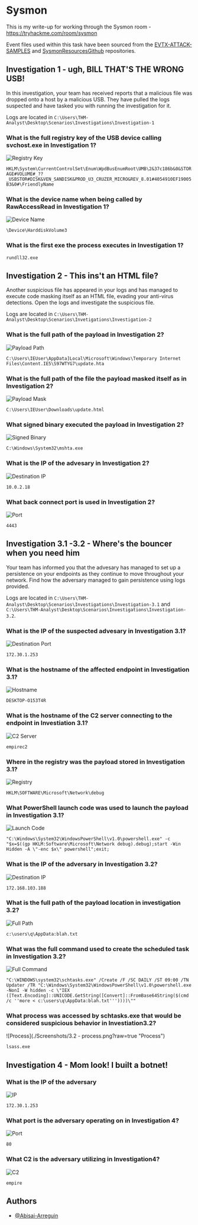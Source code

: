 
# Sysmon
This is my write-up for working through the Sysmon room - https://tryhackme.com/room/sysmon

Event files used within this task have been sourced from the [EVTX-ATTACK-SAMPLES](https://github.com/sbousseaden/EVTX-ATTACK-SAMPLES/tree/master) and [SysmonResourcesGithub](https://github.com/jymcheong/SysmonResources) repositories.


## Investigation 1 - ugh, BILL THAT'S THE WRONG USB!
In this investigation, your team has received reports that a malicious file was dropped onto a host by a malicious USB. They have pulled the logs suspected and have tasked you with running the investigation for it.

Logs are located in `C:\Users\THM-Analyst\Desktop\Scenarios\Investigations\Investigation-1`

### What is the full registry key of the USB device calling svchost.exe in Investigation 1?

![Registry Key](./Screenshots/Registry_Key.png?raw=true "Registry Key")

`HKLM\System\CurrentControlSet\Enum\WpdBusEnumRoot\UMB\2&37c186b&0&STORAGE#VOLUME#_??_USBSTOR#DISK&VEN_SANDISK&PROD_U3_CRUZER_MICRO&REV_8.01#4054910EF19005B3&0#\FriendlyName`

### What is the device name when being called by RawAccessRead in Investigation 1?

![Device Name](./Screenshots/Device.png?raw=true "Device Name")

`\Device\HarddiskVolume3`

### What is the first exe the process executes in Investigation 1?

`rundll32.exe`


## Investigation 2 - This ins't an HTML file?

Another suspicious file has appeared in your logs and has managed to execute code masking itself as an HTML file, evading your anti-virus detections. Open the logs and investigate the suspicious file.

Logs are located in `C:\Users\THM-Analyst\Desktop\Scenarios\Invetigations\Investigation-2`

### What is the full path of the payload in Investigation 2?

![Payload Path](./Screenshots/payload_path.png?raw=true "Payload Path")

`C:\Users\IEUser\AppData]Local\Microsoft\Windows\Temporary Internet Files\Content.IE5\S97WTYG7\update.hta`

### What is the full path of the file the payload masked itself as in Investigation 2?

![Payload Mask](./Screenshots/Payload_mask.png?raw=true "Payload Mask")

`C:\Users\IEUser\Downloads\update.html`

### What signed binary executed the payload in Investigation 2?

![Signed Binary](./Screenshots/signed_binary.png?raw=true "Signed Binary")

`C:\Windows\System32\mshta.exe`

### What is the IP of the advesary in Investigation 2?

![Destination IP](./Screenshots/destination_ip.png?raw=true "Destination IP")

`10.0.2.18`

### What back connect port is used in Investigation 2?

![Port](./Screenshots/port.png?raw=true "Port")

`4443`
## Investigation 3.1 -3.2 - Where's the bouncer when you need him

Your team has informed you that the advesary has managed to set up a persistence on your endpoints as they continue to move throughout your network. Find how the adversary managed to gain persistence using logs provided.

Logs are located in `C:\Users\THM-Analyst\Desktop\Scenarios\Investigations\Investigation-3.1`
and `C:\Users\THM-Analyst\Desktop\Scenarios\Investigations\Investigation-3.2`.

### What is the IP of the suspected advesary in Investigation 3.1?

![Destination Port](./Screenshots/3.1-destination_port.png?raw=true "Destination Port")

`172.30.1.253`

### What is the hostname of the affected endpoint in Investigation 3.1?

![Hostname](./Screenshots/3.1-host.png?raw=true "Hostname")

`DESKTOP-O153T4R`

### What is the hostname of the C2 server connecting to the endpoint in Investiation 3.1?

![C2 Server](./Screenshots/3.1-destination_host.png?raw=true "C2 Server")

`empirec2`

### Where in the registry was the payload stored in Investigation 3.1?

![Registry](./Screenshots/3.1-registry.png?raw=true "Registry")

`HKLM\SOFTWARE\Microsoft\Network\debug`

### What PowerShell launch code was used to launch the payload in Investigation 3.1?

![Launch Code](./Screenshots/3.1-launch_code.png?raw=true "Launch Code")

`"C:\Windows\System32\WindowsPowerShell\v1.0\powershell.exe" -c "$x=$((gp HKLM:Software\Microsoft\Network debug).debug);start -Win Hidden -A \"-enc $x\" powershell";exit;`

### What is the IP of the adversary in Investigation 3.2?

![Destination IP](./Screenshots/3.2-destination_ip.png?raw=true "Destination IP")

`172.168.103.188`

### What is the full path of the payload location in investigation 3.2?

![Full Path](./Screenshots/3.2-path.png?raw=true "Full Path")

`c:\users\q\AppData:blah.txt`

### What was the full command used to create the scheduled task in Investigation 3.2?

![Full Command](./Screenshots/3.2-full_command.png?raw=true "Full Command")

`"C:\WINDOWS\system32\schtasks.exe" /Create /F /SC DAILY /ST 09:00 /TN Updater /TR "C:\Windows\System32\WindowsPowerShell\v1.0\powershell.exe -NonI -W hidden -c \"IEX ([Text.Encoding]::UNICODE.GetString([Convert]::FromBase64String($(cmd /c ''more < c:\users\q\AppData:blah.txt'''))))\""`

### What process was accessed by schtasks.exe that would be considered suspicious behavior in Investiation3.2?

![Process](./Screenshots/3.2 - process.png?raw=true "Process")

`lsass.exe`


## Investigation 4 - Mom look! I built a botnet!

### What is the IP of the adversary

![IP](./Screenshots/4-IP.png?raw=true "IP")

`172.30.1.253`

### What port is the adversary operating on in Investigation 4?

![Port](./Screenshots/4-port.png?raw=true "Port")

`80`

### What C2 is the adversary utilizing in Investigation4?

![C2](./Screenshots/4-C2.png?raw=true "C2")

`empire`
## Authors

- [@Abisai-Arreguin](https://github.com/Abisai-Arreguin)

  
